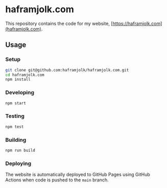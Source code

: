 # haframjolk.com

This repository contains the code for my website, [https://haframjolk.com](haframjolk.com).

## Usage

### Setup

```sh
git clone git@github.com:haframjolk/haframjolk.com.git
cd haframjolk.com
npm install
```

### Developing

```sh
npm start
```

### Testing

```sh
npm test
```

### Building

```sh
npm run build
```

### Deploying

The website is automatically deployed to GitHub Pages using GitHub Actions when code is pushed to the `main` branch.
